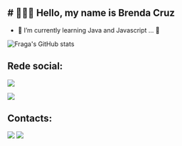 ##  # 👩🏻‍💻 Hello, my name is  Brenda Cruz


- 🌱 I’m currently learning Java and Javascript ...  🚀





![Fraga's GitHub stats](https://github-readme-stats.vercel.app/api?username=brend4cruz&show_icons=true&theme=neon)






## Rede social:


  <a href="https://instagram.com/brenndacruuz" target="_blank"><img src="https://img.shields.io/badge/-Instagram-%23E4405F?style=for-the-badge&logo=instagram&logoColor=white" target="_blank"></a>

  <a href="https://discord.gg/wagxzStdcR" target="_blank"><img src="https://img.shields.io/badge/Discord-7289DA?style=for-the-badge&logo=discord&logoColor=white" target="_blank"></a> 





## Contacts:

<div> 
<a href = "mailto:brend4cruz@gmail.com"> <img src="https://img.shields.io/badge/Gmail-D14836?style=for-the-badge&logo=gmail&logoColor=white" target="_blank"></a>
<a href="https://www.linkedin.com/in/brenndacruuz/" target="_blank"><img src="https://img.shields.io/badge/-LinkedIn-%230077B5?style=for-the-badge&logo=linkedin&logoColor=white"  target="_blank"></a> 
  
</div>&nbsp;&nbsp;


